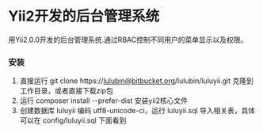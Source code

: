 # Yii2开发的后台管理系统 #
用Yii2.0.0开发的后台管理系统.通过RBAC控制不同用户的菜单显示以及权限。


### 安装 ###

1. 直接运行 git clone https://lulubin@bitbucket.org/lulubin/luluyii.git 克隆到工作目录，或者直接下载zip包
2. 运行 composer install --prefer-dist 安装yii2核心文件
3. 创建数据库 luluyii 编码 utf8-unicode-ci，运行 luluyii.sql 导入相关表，具体可以在 config/luluyii.sql 下面看到